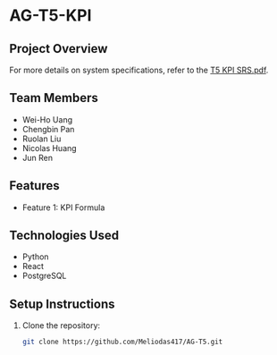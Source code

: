 # AG-T5-KPI

## Project Overview
For more details on system specifications, refer to the [T5 KPI SRS.pdf](./T5%20KPI%20SRS.pdf).
## Team Members
- Wei-Ho Uang
- Chengbin Pan
- Ruolan Liu
- Nicolas Huang
- Jun Ren

## Features
- Feature 1: KPI Formula


## Technologies Used
- Python
- React
- PostgreSQL

## Setup Instructions
1. Clone the repository:
   ```bash
   git clone https://github.com/Meliodas417/AG-T5.git

